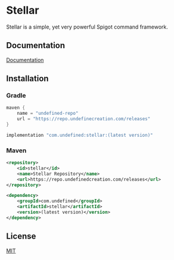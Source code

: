 
# Stellar

Stellar is a simple, yet very powerful Spigot command framework.

## Documentation

[Documentation](https://linktodocumentation)


## Installation

### Gradle

```gradle
maven {
    name = "undefined-repo"
    url = "https://repo.undefinecreation.com/releases"
}
```
```gradle
implementation "com.undefined:stellar:(latest version)"
```

### Maven

```xml
<repository>
    <id>stellar</id>
    <name>Stellar Repository</name>
    <url>https://repo.undefinedcreation.com/releases</url>
</repository>
```
```xml
<dependency>
    <groupId>com.undefined</groupId>
    <artifactId>stellar</artifactId>
    <version>(latest version)</version>
</dependency>
```
## License

[MIT](https://choosealicense.com/licenses/mit/)
